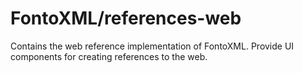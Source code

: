 # FontoXML/references-web

Contains the web reference implementation of FontoXML. Provide UI components for creating references to the web.